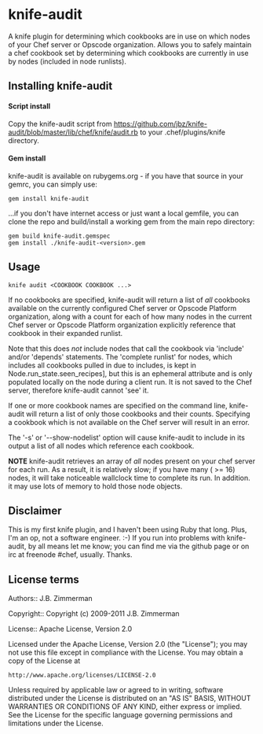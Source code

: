 knife-audit
========
A knife plugin for determining which cookbooks are in use on which nodes of your Chef server or Opscode organization.
Allows you to safely maintain a chef cookbook set by determining which cookbooks are currently in use by nodes (included in node runlists).


Installing knife-audit
-------------------

#### Script install

Copy the knife-audit script from https://github.com/jbz/knife-audit/blob/master/lib/chef/knife/audit.rb to your .chef/plugins/knife directory.

#### Gem install

knife-audit is available on rubygems.org - if you have that source in your gemrc, you can simply use:

    gem install knife-audit

...if you don't have internet access or just want a local gemfile, you can clone the repo and build/install a working gem from the main repo directory:

    gem build knife-audit.gemspec
    gem install ./knife-audit-<version>.gem

Usage
---------------

    knife audit <COOKBOOK COOKBOOK ...>

If no cookbooks are specified, knife-audit will return a list of *all* cookbooks available on the currently configured Chef server or Opscode Platform organization, along with a count for each of how many nodes in the current Chef server or Opscode Platform organization explicitly reference that cookbook in their expanded runlist. 

Note that this does *not* include nodes that call the cookbook via 'include' and/or 'depends' statements.  The 'complete runlist' for nodes, which includes all cookbooks pulled in due to includes, is kept in Node.run_state.seen_recipes], but this is an ephemeral attribute and is only populated locally on the node during a client run.  It is not saved to the Chef server, therefore knife-audit cannot 'see' it.

If one or more cookbook names are specified on the command line, knife-audit will return a list of only those cookbooks and their counts.  Specifying a cookbook which is not available on the Chef server will result in an error.

The '-s' or '--show-nodelist' option will cause knife-audit to include in its output a list of all nodes which reference each cookbook.

**NOTE** knife-audit retrieves an array of *all* nodes present on your chef server for each run.  As a result, it is relatively slow; if you have many ( >= 16) nodes, it will take noticeable wallclock time to complete its run.  In addition. it may use lots of memory to hold those node objects.


Disclaimer
----------

This is my first knife plugin, and I haven't been using Ruby that long.  Plus, I'm an op, not a software engineer. :-)  If you run into problems with knife-audit, by all means let me know; you can find me via the github page or on irc at freenode #chef, usually.  Thanks.


License terms
-------------
Authors:: J.B. Zimmerman 

Copyright:: Copyright (c) 2009-2011 J.B. Zimmerman

License:: Apache License, Version 2.0


Licensed under the Apache License, Version 2.0 (the "License");
you may not use this file except in compliance with the License.
You may obtain a copy of the License at

    http://www.apache.org/licenses/LICENSE-2.0

Unless required by applicable law or agreed to in writing, software
distributed under the License is distributed on an "AS IS" BASIS,
WITHOUT WARRANTIES OR CONDITIONS OF ANY KIND, either express or implied.
See the License for the specific language governing permissions and
limitations under the License.

